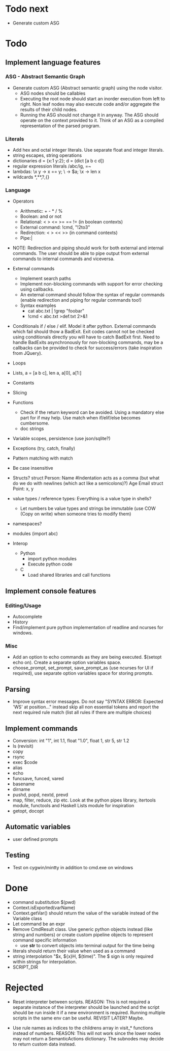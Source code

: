 # Todo next
* Generate custom ASG

# Todo
## Implement language features
### ASG - Abstract Semantic Graph
* Generate custom ASG (Abstract semantic graph) using the node visitor. 
    * ASG nodes should be callables
    * Executing the root node should start an inorder execution from left to right. Non leaf nodes may also execute code and/or aggregate the results of their child nodes.
    * Running the ASG should not change it in anyway. The ASG should operate on the context provided to it. Think of an ASG as a compiled representation of the parsed program.

### Literals
* Add hex and octal integer literals. Use separate float and integer literals.
* string escapes, string operations
* dictionaries d = {x:1 y:2}; d = (dict [a b c d])
* regular expression literals /abc/ig, =~
* lambdas: \x y -> x == y; \ -> $a; \x -> len x
* wildcards *,**,?,{}

### Language
* Operators
    * Arithmetic: + - * / %
    * Boolean: and or not
    * Relational: < > <= >= == != (in boolean contexts)
    * External command: !cmd, "!2to3"
    * Redirection: < > << >> (in command contexts)
    * Pipe:|

* NOTE: Redirection and piping should work for both external and internal commands. The user should be able to pipe output from external commands to internal commands and viceversa.

* External commands
    * Implement search paths
    * Implement non-blocking commands with support for error checking using callbacks.
    * An external command should follow the syntax of regular commands (enable redirection and piping for regular commands too!)
    * Syntax examples
        * cat abc.txt | !grep "foobar"
        * !cmd  < abc.txt >def.txt 2>&1

    
    
* Conditionals if / else / elif. Model it after python. External commands which fail should thow a BadExit. Exit codes cannot not be checked using conditionals directly you will have to catch BadExit first. Need to handle BadExits asynchronously for non-blocking commands, may be a callbacks can be provided to check for success/errors (take inspiration from JQuery).
* Loops
* Lists, a = [a b c], len a, a[0], a[1:]
* Constants
* Slicing
* Functions
    * Check if the return keyword can be avoided. Using a mandatory else part for if may help. Use match when if/elif/else becomes cumbersome.
    * doc strings
* Variable scopes, persistence (use json/sqlite?)
* Exceptions (try, catch, finally)
* Pattern matching with match
* Be case insensitive
* Structs?
    struct Person:
        Name #Indentation acts as a comma (but what do we do with newlines (which act like a semicolons)?)
        Age
        Email
    struct Point: x, y
* value types / reference types: Everything is a value type in shells?
    * Let numbers be value types and strings be immutable (use COW (Copy on write) when someone tries to modify them)
* namespaces?
* modules (import abc)
    
* Interop
    * Python
        * import python modules
        * Execute python code
    * C
        * Load shared libraries and call functions

## Implement console features
### Editing/Usage
* Autocomplete
* History
* Find/implement pure python implementation of readline and ncurses for windows.
### Misc
* Add an option to echo commands as they are being executed. $(setopt echo on). Create a separate option variables space.
* choose_prompt, set_prompt, save_prompt_as (use ncurses for UI if required), use separate option variables space for storing prompts.

## Parsing
* Improve syntax error messages. Do not say "SYNTAX ERROR:  Expected 'WS' at position..." instead skip all non essential tokens and report the next required rule match (list all rules if there are multiple choices)

## Implement commands
* Conversion: int "1", int 1.1, float "1.0", float 1, str 5, str 1.2
* ls (revisit)
* copy
* rsync
* exec $code
* alias
* echo
* funcsave, funced, vared
* basename
* dirname
* pushd, popd, nextd, prevd
* map, filter, reduce, zip etc. Look at the python pipes library, itertools module, functools and Haskell Lists module for inspiration
* getopt, docopt
 
## Automatic variables
* user defined prompts 

## Testing
* Test on cygwin/mintty in addition to cmd.exe on windows

# Done
* command substitution $(pwd)
* Context.isExported(varName)
* Context.getVar() should return the value of the variable instead of the Variable class
* Let command be an expr
* Remove CmdResult class. Use generic python objects instead (like string and numbers) or create custom pipeline objects to represent command specific information
    * use __str__ to convert objects into terminal output for the time being
* literals should return their value when used as a command
* string interpolation "$x, ${x}H, $(time)". The $ sign is only required within strings for interpolation.
* SCRIPT_DIR

# Rejected
* Reset interpreter between scripts. REASON: This is not required a separate instance of the interpreter should be launched and the script should be run inside it if a new environment is required. Running multiple scripts in the same env can be useful. REVISIT LATER? Maybe.

* Use rule names as indices to the childrens array in visit_* functions instead of numbers. REASON: This will not work since the lower nodes may not return a SemanticActions dictionary. The subnodes may decide to return custom data instead.